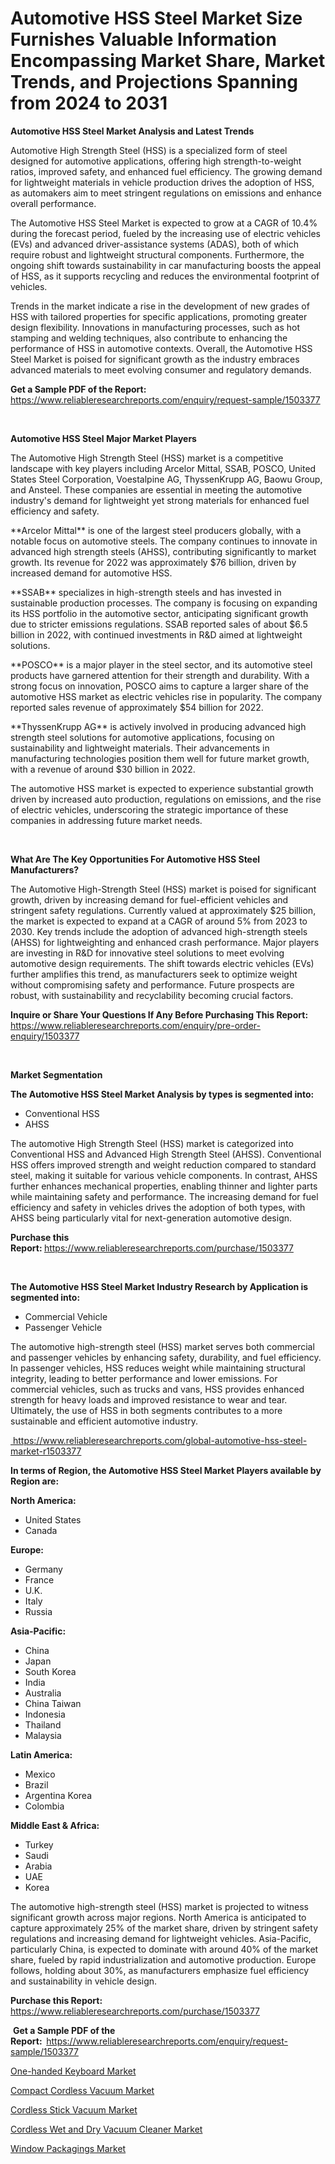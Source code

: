 <p><h1>Automotive HSS Steel Market Size Furnishes Valuable Information Encompassing Market Share, Market Trends, and Projections Spanning from 2024 to 2031</h1></p><p><strong>Automotive HSS Steel Market Analysis and Latest Trends</strong></p>
<p><p>Automotive High Strength Steel (HSS) is a specialized form of steel designed for automotive applications, offering high strength-to-weight ratios, improved safety, and enhanced fuel efficiency. The growing demand for lightweight materials in vehicle production drives the adoption of HSS, as automakers aim to meet stringent regulations on emissions and enhance overall performance. </p><p>The Automotive HSS Steel Market is expected to grow at a CAGR of 10.4% during the forecast period, fueled by the increasing use of electric vehicles (EVs) and advanced driver-assistance systems (ADAS), both of which require robust and lightweight structural components. Furthermore, the ongoing shift towards sustainability in car manufacturing boosts the appeal of HSS, as it supports recycling and reduces the environmental footprint of vehicles. </p><p>Trends in the market indicate a rise in the development of new grades of HSS with tailored properties for specific applications, promoting greater design flexibility. Innovations in manufacturing processes, such as hot stamping and welding techniques, also contribute to enhancing the performance of HSS in automotive contexts. Overall, the Automotive HSS Steel Market is poised for significant growth as the industry embraces advanced materials to meet evolving consumer and regulatory demands.</p></p>
<p><strong>Get a Sample PDF of the Report:&nbsp;</strong> <a href="https://www.reliableresearchreports.com/enquiry/request-sample/1503377?utm_campaign=1289&utm_medium=2&utm_source=Github&utm_content=ia&utm_term=27092024&utm_id=automotive-hss-steel">https://www.reliableresearchreports.com/enquiry/request-sample/1503377</a></p>
<p>&nbsp;</p>
<p><strong>Automotive HSS Steel Major Market Players</strong></p>
<p><p>The Automotive High Strength Steel (HSS) market is a competitive landscape with key players including Arcelor Mittal, SSAB, POSCO, United States Steel Corporation, Voestalpine AG, ThyssenKrupp AG, Baowu Group, and Ansteel. These companies are essential in meeting the automotive industry's demand for lightweight yet strong materials for enhanced fuel efficiency and safety.</p><p>**Arcelor Mittal** is one of the largest steel producers globally, with a notable focus on automotive steels. The company continues to innovate in advanced high strength steels (AHSS), contributing significantly to market growth. Its revenue for 2022 was approximately $76 billion, driven by increased demand for automotive HSS.</p><p>**SSAB** specializes in high-strength steels and has invested in sustainable production processes. The company is focusing on expanding its HSS portfolio in the automotive sector, anticipating significant growth due to stricter emissions regulations. SSAB reported sales of about $6.5 billion in 2022, with continued investments in R&D aimed at lightweight solutions.</p><p>**POSCO** is a major player in the steel sector, and its automotive steel products have garnered attention for their strength and durability. With a strong focus on innovation, POSCO aims to capture a larger share of the automotive HSS market as electric vehicles rise in popularity. The company reported sales revenue of approximately $54 billion for 2022.</p><p>**ThyssenKrupp AG** is actively involved in producing advanced high strength steel solutions for automotive applications, focusing on sustainability and lightweight materials. Their advancements in manufacturing technologies position them well for future market growth, with a revenue of around $30 billion in 2022.</p><p>The automotive HSS market is expected to experience substantial growth driven by increased auto production, regulations on emissions, and the rise of electric vehicles, underscoring the strategic importance of these companies in addressing future market needs.</p></p>
<p>&nbsp;</p>
<p><strong>What Are The Key Opportunities For Automotive HSS Steel Manufacturers?</strong></p>
<p><p>The Automotive High-Strength Steel (HSS) market is poised for significant growth, driven by increasing demand for fuel-efficient vehicles and stringent safety regulations. Currently valued at approximately $25 billion, the market is expected to expand at a CAGR of around 5% from 2023 to 2030. Key trends include the adoption of advanced high-strength steels (AHSS) for lightweighting and enhanced crash performance. Major players are investing in R&D for innovative steel solutions to meet evolving automotive design requirements. The shift towards electric vehicles (EVs) further amplifies this trend, as manufacturers seek to optimize weight without compromising safety and performance. Future prospects are robust, with sustainability and recyclability becoming crucial factors.</p></p>
<p><strong>Inquire or Share Your Questions If Any Before Purchasing This Report:</strong> <a href="https://www.reliableresearchreports.com/enquiry/pre-order-enquiry/1503377?utm_campaign=1289&utm_medium=2&utm_source=Github&utm_content=ia&utm_term=27092024&utm_id=automotive-hss-steel">https://www.reliableresearchreports.com/enquiry/pre-order-enquiry/1503377</a></p>
<p>&nbsp;</p>
<p><strong>Market Segmentation</strong></p>
<p><strong>The Automotive HSS Steel Market Analysis by types is segmented into:</strong></p>
<p><ul><li>Conventional HSS</li><li>AHSS</li></ul></p>
<p><p>The automotive High Strength Steel (HSS) market is categorized into Conventional HSS and Advanced High Strength Steel (AHSS). Conventional HSS offers improved strength and weight reduction compared to standard steel, making it suitable for various vehicle components. In contrast, AHSS further enhances mechanical properties, enabling thinner and lighter parts while maintaining safety and performance. The increasing demand for fuel efficiency and safety in vehicles drives the adoption of both types, with AHSS being particularly vital for next-generation automotive design.</p></p>
<p><strong>Purchase this Report:&nbsp;</strong><a href="https://www.reliableresearchreports.com/purchase/1503377?utm_campaign=1289&utm_medium=2&utm_source=Github&utm_content=ia&utm_term=27092024&utm_id=automotive-hss-steel">https://www.reliableresearchreports.com/purchase/1503377</a></p>
<p>&nbsp;</p>
<p><strong>The Automotive HSS Steel Market Industry Research by Application is segmented into:</strong></p>
<p><ul><li>Commercial Vehicle</li><li>Passenger Vehicle</li></ul></p>
<p><p>The automotive high-strength steel (HSS) market serves both commercial and passenger vehicles by enhancing safety, durability, and fuel efficiency. In passenger vehicles, HSS reduces weight while maintaining structural integrity, leading to better performance and lower emissions. For commercial vehicles, such as trucks and vans, HSS provides enhanced strength for heavy loads and improved resistance to wear and tear. Ultimately, the use of HSS in both segments contributes to a more sustainable and efficient automotive industry.</p></p>
<p><a href="https://www.reliableresearchreports.com/global-automotive-hss-steel-market-r1503377?utm_campaign=1289&utm_medium=2&utm_source=Github&utm_content=ia&utm_term=27092024&utm_id=automotive-hss-steel">&nbsp;https://www.reliableresearchreports.com/global-automotive-hss-steel-market-r1503377</a></p>
<p><strong>In terms of Region, the Automotive HSS Steel Market Players available by Region are:</strong></p>
<p>
    <p> <strong> North America: </strong>
        <ul>
            <li>United States</li>
            <li>Canada</li>
        </ul>
        </p> 
    <p> <strong> Europe: </strong>
        <ul>
            <li>Germany</li>
            <li>France</li>
            <li>U.K.</li>
            <li>Italy</li>
            <li>Russia</li>
        </ul>
        </p> 
    <p> <strong> Asia-Pacific: </strong>
        <ul>
            <li>China</li>
            <li>Japan</li>
            <li>South Korea</li>
            <li>India</li>
            <li>Australia</li>
            <li>China Taiwan</li>
            <li>Indonesia</li>
            <li>Thailand</li>
            <li>Malaysia</li>
        </ul>
        </p> 
    <p> <strong> Latin America: </strong>
        <ul>
            <li>Mexico</li>
            <li>Brazil</li>
            <li>Argentina Korea</li>
            <li>Colombia</li>
        </ul>
        </p> 
    <p> <strong> Middle East & Africa: </strong>
        <ul>
            <li>Turkey</li>
            <li>Saudi</li>
            <li>Arabia</li>
            <li>UAE</li>
            <li>Korea</li>
        </ul>
    </p>
    </p>
<p><p>The automotive high-strength steel (HSS) market is projected to witness significant growth across major regions. North America is anticipated to capture approximately 25% of the market share, driven by stringent safety regulations and increasing demand for lightweight vehicles. Asia-Pacific, particularly China, is expected to dominate with around 40% of the market share, fueled by rapid industrialization and automotive production. Europe follows, holding about 30%, as manufacturers emphasize fuel efficiency and sustainability in vehicle design.</p></p>
<p><strong>Purchase this Report: </strong><a href="https://www.reliableresearchreports.com/purchase/1503377?utm_campaign=1289&utm_medium=2&utm_source=Github&utm_content=ia&utm_term=27092024&utm_id=automotive-hss-steel">https://www.reliableresearchreports.com/purchase/1503377</a></p>
<p>&nbsp;<strong>Get a Sample PDF of the Report:&nbsp;&nbsp;</strong><a href="https://www.reliableresearchreports.com/enquiry/request-sample/1503377?utm_campaign=1289&utm_medium=2&utm_source=Github&utm_content=ia&utm_term=27092024&utm_id=automotive-hss-steel">https://www.reliableresearchreports.com/enquiry/request-sample/1503377</a></p>
<p><strong></strong></p>
<p><p><a href="https://issuu.com/reportprime-2/docs/one-handed-keyboard-market-size-203_a97d162551af53?utm_campaign=1289&utm_medium=2&utm_source=Github&utm_content=ia&utm_term=27092024&utm_id=automotive-hss-steel">One-handed Keyboard Market</a></p><p><a href="https://www.linkedin.com/pulse/market-trends-global-compact-cordless-vacuum-forecast-analysis-rso0e?trackingId=ouO57vL3SkGyzT0p2uKKaQ%3D%3D&utm_campaign=1289&utm_medium=2&utm_source=Github&utm_content=ia&utm_term=27092024&utm_id=automotive-hss-steel">Compact Cordless Vacuum Market</a></p><p><a href="https://www.linkedin.com/pulse/global-cordless-stick-vacuum-market-trends-forecasts-strategic-dpcte?trackingId=kPpMl%2Ff5S9qnaIRSvol2kg%3D%3D&utm_campaign=1289&utm_medium=2&utm_source=Github&utm_content=ia&utm_term=27092024&utm_id=automotive-hss-steel">Cordless Stick Vacuum Market</a></p><p><a href="https://www.linkedin.com/pulse/how-regional-global-trends-shaping-cordless-wet-dry-vacuum-lysqe?trackingId=ZJE2hRhBQ0SyFIUn4yKT7g%3D%3D&utm_campaign=1289&utm_medium=2&utm_source=Github&utm_content=ia&utm_term=27092024&utm_id=automotive-hss-steel">Cordless Wet and Dry Vacuum Cleaner Market</a></p><p><a href="https://issuu.com/reportprime-2/docs/window-packagings-market-size-2030._d38441526649e0?utm_campaign=1289&utm_medium=2&utm_source=Github&utm_content=ia&utm_term=27092024&utm_id=automotive-hss-steel">Window Packagings Market</a></p></p>